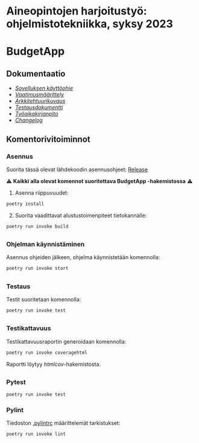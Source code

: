 # **Aineopintojen harjoitustyö: ohjelmistotekniikka, syksy 2023**

# BudgetApp

## Dokumentaatio
- [_Sovelluksen käyttöohje_](./BudgetApp/dokumentaatio/kayttoohje.md)
- [_Vaatimusmäärittely_](./BudgetApp/dokumentaatio/vaativuusmaarittely.md)
- [_Arkkitehtuurikuvaus_](./BudgetApp/dokumentaatio/arkkitehtuuri.md)
- [_Testausdokumentti_](./BudgetApp/dokumentaatio/testaus.md)
- [_Työaikakirjanpito_](./BudgetApp/dokumentaatio/tuntikirjanpito.md)
- [_Changelog_](./BudgetApp/dokumentaatio/Changelog.md)

## Komentorivitoiminnot
### Asennus
Suorita tässä olevat lähdekoodin asennusohjeet: [Release](https://github.com/keranenkirill/OT-projekti/releases/tag/loppupalautus)


⚠️ **Kaikki alla olevat komennot suoritettava BudgetApp -hakemistossa** ⚠️
1. Asenna riippuvuudet:

```bash
poetry install
```

2. Suorita vaadittavat alustustoimenpiteet tietokannalle:

```bash
poetry run invoke build
```

##
### Ohjelman käynnistäminen

Asennus ohjeiden jälkeen, ohjelma käynnistetään komennolla:

```bash
poetry run invoke start
```
##
### Testaus

Testit suoritetaan komennolla:

```bash
poetry run invoke test
```
##
### Testikattavuus

Testikattavuusraportin generoidaan komennolla:

```bash
poetry run invoke coveragehtml
```

Raportti löytyy _htmlcov_-hakemistosta.
##
### Pytest
```bash
poetry run invoke test
```

### Pylint

Tiedoston [.pylintrc](./.pylintrc) määrittelemät tarkistukset:

```bash
poetry run invoke lint
```
   